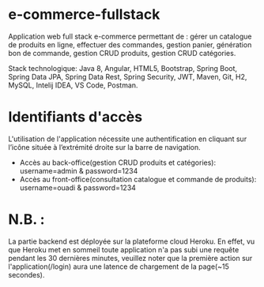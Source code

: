# e-commerce-fullstack

Application web full stack e-commerce permettant de : gérer un catalogue de produits en ligne, effectuer des commandes, gestion panier, génération bon de commande, gestion CRUD produits, gestion CRUD catégories.

Stack technologique: Java 8, Angular, HTML5, Bootstrap, Spring Boot, Spring Data JPA, Spring Data Rest, Spring Security, JWT, Maven, Git, H2, MySQL, Intelij IDEA, VS Code, Postman.

# Identifiants d'accès
L'utilisation de l'application nécessite une authentification en cliquant sur l’icône située à l’extrémité droite sur la barre de navigation.
- Accès au back-office(gestion CRUD produits et catégories): username=admin & password=1234
- Accès au front-office(consultation catalogue et commande de produits): username=ouadi & password=1234

# N.B. : 
La partie backend est déployée sur la plateforme cloud Heroku. En effet, vu que Heroku met en sommeil toute application n'a pas subi une requête pendant les 30 dernières minutes, veuillez noter que la première action sur l'application(/login) aura une latence de chargement de la page(~15 secondes).




